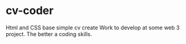 # cv-coder
Html and CSS base simple cv create 
Work to develop at some web 3 project.
The better a coding skills.
